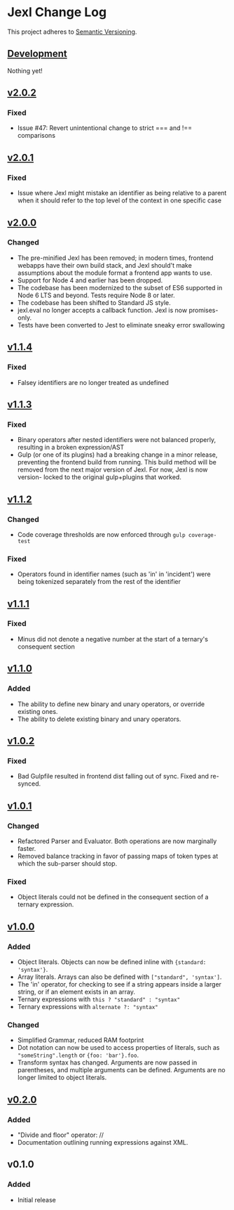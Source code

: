 # Jexl Change Log
This project adheres to [Semantic Versioning](http://semver.org/).

## [Development]
Nothing yet!

## [v2.0.2]
### Fixed
- Issue #47: Revert unintentional change to strict === and !== comparisons

## [v2.0.1]
### Fixed
- Issue where Jexl might mistake an identifier as being relative to a parent
when it should refer to the top level of the context in one specific case

## [v2.0.0]
### Changed
- The pre-minified Jexl has been removed; in modern times, frontend
webapps have their own build stack, and Jexl should't make assumptions
about the module format a frontend app wants to use.
- Support for Node 4 and earlier has been dropped.
- The codebase has been modernized to the subset of ES6 supported in
Node 6 LTS and beyond. Tests require Node 8 or later.
- The codebase has been shifted to Standard JS style.
- jexl.eval no longer accepts a callback function. Jexl is now promises-only.
- Tests have been converted to Jest to eliminate sneaky error swallowing

## [v1.1.4]
### Fixed
- Falsey identifiers are no longer treated as undefined

## [v1.1.3]
### Fixed
- Binary operators after nested identifiers were not balanced properly,
resulting in a broken expression/AST
- Gulp (or one of its plugins) had a breaking change in a minor release,
preventing the frontend build from running. This build method will be
removed from the next major version of Jexl. For now, Jexl is now version-
locked to the original gulp+plugins that worked.

## [v1.1.2]
### Changed
- Code coverage thresholds are now enforced through `gulp coverage-test`

### Fixed
- Operators found in identifier names (such as 'in' in 'incident') were being
tokenized separately from the rest of the identifier

## [v1.1.1]
### Fixed
- Minus did not denote a negative number at the start of a ternary's consequent
section

## [v1.1.0]
### Added
- The ability to define new binary and unary operators, or override existing
ones.
- The ability to delete existing binary and unary operators.

## [v1.0.2]
### Fixed
- Bad Gulpfile resulted in frontend dist falling out of sync. Fixed and
re-synced.

## [v1.0.1]
### Changed
- Refactored Parser and Evaluator. Both operations are now marginally faster.
- Removed balance tracking in favor of passing maps of token types at which
the sub-parser should stop.

### Fixed
- Object literals could not be defined in the consequent section of a ternary
expression.

## [v1.0.0]
### Added
- Object literals. Objects can now be defined inline with
`{standard: 'syntax'}`.
- Array literals. Arrays can also be defined with `["standard", 'syntax']`.
- The 'in' operator, for checking to see if a string appears inside a larger
string, or if an element exists in an array.
- Ternary expressions with `this ? "standard" : "syntax"`
- Ternary expressions with `alternate ?: "syntax"`

### Changed
- Simplified Grammar, reduced RAM footprint
- Dot notation can now be used to access properties of literals, such as
`"someString".length` or `{foo: 'bar'}.foo`.
- Transform syntax has changed. Arguments are now passed in parentheses, and
multiple arguments can be defined. Arguments are no longer limited to object
literals.

## [v0.2.0]
### Added
- "Divide and floor" operator: //
- Documentation outlining running expressions against XML.

## v0.1.0
### Added
- Initial release

[Development]: https://github.com/TomFrost/Jexl/compare/v2.0.2...HEAD
[v2.0.2]: https://github.com/TomFrost/Jexl/compare/v2.0.1...v2.0.2
[v2.0.1]: https://github.com/TomFrost/Jexl/compare/v2.0.0...v2.0.1
[v2.0.0]: https://github.com/TomFrost/Jexl/compare/1.1.4...v2.0.0
[v1.1.4]: https://github.com/TomFrost/Jexl/compare/1.1.3...1.1.4
[v1.1.3]: https://github.com/TomFrost/Jexl/compare/1.1.2...1.1.3
[v1.1.2]: https://github.com/TomFrost/Jexl/compare/1.1.1...1.1.2
[v1.1.1]: https://github.com/TomFrost/Jexl/compare/1.1.0...1.1.1
[v1.1.0]: https://github.com/TomFrost/Jexl/compare/1.0.2...1.1.0
[v1.0.2]: https://github.com/TomFrost/Jexl/compare/1.0.1...1.0.2
[v1.0.1]: https://github.com/TomFrost/Jexl/compare/1.0.0...1.0.1
[v1.0.0]: https://github.com/TomFrost/Jexl/compare/0.2.0...1.0.0
[v0.2.0]: https://github.com/TomFrost/Jexl/compare/0.1.0...0.2.0
